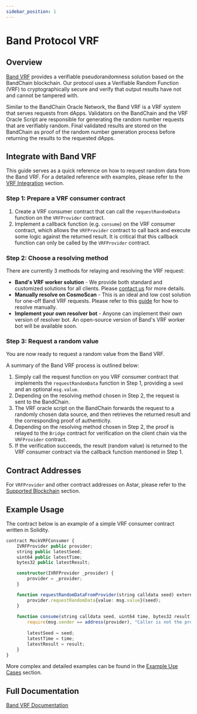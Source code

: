 ```yaml
---
sidebar_position: 1
---
```


# Band Protocol VRF

[Band VRF]: https://bandprotocol.com/vrf

## Overview

[Band VRF] provides a verifiable pseudorandomness solution based on the BandChain blockchain. Our protocol uses a Verifiable Random Function (VRF) to cryptographically secure and verify that output results have not and cannot be tampered with.

Similar to the BandChain Oracle Network, the Band VRF is a VRF system that serves requests from dApps. Validators on the BandChain and the VRF Oracle Script are responsible for generating the random number requests that are verifiably random. Final validated results are stored on the BandChain as proof of the random number generation process before returning the results to the requested dApps.

## Integrate with Band VRF

This guide serves as a quick reference on how to request random data from the Band VRF. For a detailed reference with examples, please refer to the [VRF Integration](https://docs.bandchain.org/vrf/vrf-integration.html) section.

### Step 1: Prepare a VRF consumer contract

1. Create a VRF consumer contract that can call the `requestRandomData` function on the `VRFProvider` contract.
2. Implement a callback function (e.g. `consume`) on the VRF consumer contract, which allows the `VRFProvider` contract to call back and execute some logic against the returned result. It is critical that this callback function can only be called by the `VRFProvider` contract.

### Step 2: Choose a resolving method
There are currently 3 methods for relaying and resolving the VRF request:
- **Band's VRF worker solution** - We provide both standard and customized solutions for all clients. Please [contact us](mailto:bd@bandprotolcol.com) for more details.
- **Manually resolve on CosmoScan** - This is an ideal and low cost solution for one-off Band VRF requests. Please refer to this [guide](https://docs.bandchain.org/vrf/vrf-integration.html#manually-request-and-resolve) for how to resolve manually.
- **Implement your own resolver bot** - Anyone can implement their own version of resolver bot. An open-source version of Band's VRF worker bot will be available soon.

### Step 3: Request a random value

You are now ready to request a random value from the Band VRF. 

A summary of the Band VRF process is outlined below:
1. Simply call the request function on you VRF consumer contract that implements the `requestRandomData` function in Step 1, providing a `seed` and an optional `msg.value`.
2. Depending on the resolving method chosen in Step 2, the request is sent to the BandChain. 
3. The VRF oracle script on the BandChain forwards the request to a randomly chosen data source, and then retrieves the returned result and the corresponding proof of authenticity.
4. Depending on the resolving method chosen in Step 2, the proof is relayed to the `Bridge` contract for verification on the client chain via the `VRFProvider` contract.
5. If the verification succeeds, the result (random value) is returned to the VRF consumer contract via the callback function mentioned in Step 1.

## Contract Addresses

For `VRFProvider` and other contract addresses on Astar, please refer to the [Supported Blockchain](https://docs.bandchain.org/vrf/supported-blockchains.html) section.

## Example Usage

The contract below is an example of a simple VRF consumer contract written in Solidity.

```ts
contract MockVRFConsumer {
    IVRFProvider public provider;
    string public latestSeed;
    uint64 public latestTime;
    bytes32 public latestResult;

    constructor(IVRFProvider _provider) {
        provider = _provider;
    }

    function requestRandomDataFromProvider(string calldata seed) external payable {
        provider.requestRandomData{value: msg.value}(seed);
    }
    
    function consume(string calldata seed, uint64 time, bytes32 result) external override {
        require(msg.sender == address(provider), "Caller is not the provider");
        
        latestSeed = seed;
        latestTime = time;
        latestResult = result;
    }
}
```

More complex and detailed examples can be found in the [Example Use Cases](https://docs.bandchain.org/vrf/example.html) section.

## Full Documentation

[Band VRF Documentation](https://docs.bandchain.org/vrf/introduction.html)
